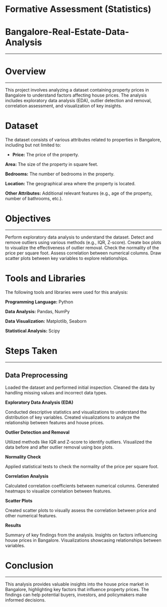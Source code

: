 # Formative Assessment (Statistics)

# Bangalore-Real-Estate-Data-Analysis
___
# Overview
___
This project involves analyzing a dataset containing property prices in Bangalore to understand factors affecting house prices. The analysis includes exploratory data analysis (EDA), outlier detection and removal, correlation assessment, and visualization of key insights.

# Dataset
The dataset consists of various attributes related to properties in Bangalore, including but not limited to:

* **Price:** The price of the property.

**Area:** The size of the property in square feet.

**Bedrooms:** The number of bedrooms in the property.

**Location:** The geographical area where the property is located.

**Other Attributes:** Additional relevant features (e.g., age of the property, number of bathrooms, etc.).

# Objectives
___
Perform exploratory data analysis to understand the dataset.
Detect and remove outliers using various methods (e.g., IQR, Z-score).
Create box plots to visualize the effectiveness of outlier removal.
Check the normality of the price per square foot.
Assess correlation between numerical columns.
Draw scatter plots between key variables to explore relationships.

# Tools and Libraries
The following tools and libraries were used for this analysis:

**Programming Language:** Python

**Data Analysis:** Pandas, NumPy

**Data Visualization:** Matplotlib, Seaborn

**Statistical Analysis:** Scipy

# Steps Taken
___
## Data Preprocessing

Loaded the dataset and performed initial inspection.
Cleaned the data by handling missing values and incorrect data types.

**Exploratory Data Analysis (EDA)**

Conducted descriptive statistics and visualizations to understand the distribution of key variables.
Created visualizations to analyze the relationship between features and house prices.

**Outlier Detection and Removal**

Utilized methods like IQR and Z-score to identify outliers.
Visualized the data before and after outlier removal using box plots.

**Normality Check**

Applied statistical tests to check the normality of the price per square foot.

**Correlation Analysis**

Calculated correlation coefficients between numerical columns.
Generated heatmaps to visualize correlation between features.

**Scatter Plots**

Created scatter plots to visually assess the correlation between price and other numerical features.

**Results**

Summary of key findings from the analysis.
Insights on factors influencing house prices in Bangalore.
Visualizations showcasing relationships between variables.

# Conclusion
___
This analysis provides valuable insights into the house price market in Bangalore, highlighting key factors that influence property prices. The findings can help potential buyers, investors, and policymakers make informed decisions.
